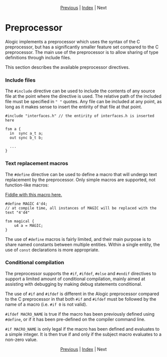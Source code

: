 <p align="center">
<a href="interop.md">Previous</a> |
<a href="index.md">Index</a> |
Next
</p>

# Preprocessor

Alogic implements a preprocessor which uses the syntax of the C preprocessor,
but has a significantly smaller feature set compared to the C preprocessor. The
main use of the preprocessor is to allow sharing of type definitions through
include files.

This section describes the available preprocessor directives.

### Include files

The `#include` directive can be used to include the contents of any source file
at the point where the directive is used. The relative path of the included file
must be specified in `" "` quotes. Any file can be included at any point, as
long as it makes sense to insert the entirity of that file at that point.

```
#include "interfaces.h" // the entirity of interfaces.h is inserted here

fsm a {
  in  sync a_t a;
  out sync b_t b;

  ...
}
```

### Text replacement macros

The `#define` directive can be used to define a macro that will undergo text
replacement by the preprocessor. Only simple macros are supported, not
function-like macros:

<a href="http://afiddle.argondesign.com/?example=preproc_macros.alogic">Fiddle with this macro here.</a>

```
#define MAGIC 4'd4;
// at compile time, all instances of MAGIC will be replaced with the text "4'd4"

fsm magical {
    u4 a = MAGIC;
}
```

The use of `#define` macros is fairly limited, and their main purpose is to
share named constants between multiple entities. Within a single entity, the use
of `const` declarations is more appropriate.

### Conditional compilation

The preprocessor supports the `#if`, `#ifdef`, `#else` and `#endif` directives
to support a limited amount of conditional compilation, mainly aimed at
assisting with debugging by making debug statements conditional.

The use of `#if` and `#ifdef` is different in the Alogic preprocessor compared
to the C preprocessor in that both `#if` and `#ifdef` must be followed by the
name of a macro (i.e. `#if 0` is not valid).

`#ifdef MACRO_NAME` is true if the macro has been previously defined using
`#define`, or if it has been pre-defined on the compiler command line.

`#if MACRO_NAME` is only legal if the macro has been defined and evaluates to a
simple integer. It is then true if and only if the subject macro evaluates to a
non-zero value.

<p align="center">
<a href="interop.md">Previous</a> |
<a href="index.md">Index</a> |
Next
</p>
